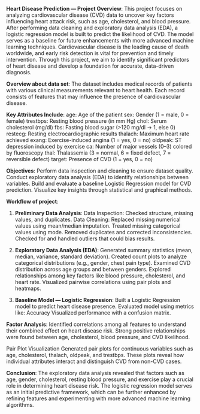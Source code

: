 **Heart Disease Prediction —
Project Overview**:
This project focuses on analyzing cardiovascular disease (CVD) data to uncover key factors influencing heart attack risk, such as age, cholesterol, and blood pressure.
After performing data cleaning and exploratory data analysis (EDA), a logistic regression model is built to predict the likelihood of CVD.
The model serves as a baseline for future enhancements with more advanced machine learning techniques.
Cardiovascular disease is the leading cause of death worldwide, and early risk detection is vital for prevention and timely intervention.
Through this project, we aim to identify significant predictors of heart disease and develop a foundation for accurate, data-driven diagnosis.

**Overview about data set**:
The dataset includes medical records of patients with various clinical measurements relevant to heart health.
Each record consists of features that may influence the presence of cardiovascular disease.

**Key Attributes Include**:
age: Age of the patient
sex: Gender (1 = male, 0 = female)
trestbps: Resting blood pressure (in mm Hg)
chol: Serum cholesterol (mg/dl)
fbs: Fasting blood sugar (>120 mg/dl → 1, else 0)
restecg: Resting electrocardiographic results
thalach: Maximum heart rate achieved
exang: Exercise-induced angina (1 = yes, 0 = no)
oldpeak: ST depression induced by exercise
ca: Number of major vessels (0–3) colored by fluoroscopy
thal: Thalassemia (3 = normal, 6 = fixed defect, 7 = reversible defect)
target: Presence of CVD (1 = yes, 0 = no)

**Objectives**:
Perform data inspection and cleaning to ensure dataset quality.
Conduct exploratory data analysis (EDA) to identify relationships between variables.
Build and evaluate a baseline Logistic Regression model for CVD prediction.
Visualize key insights through statistical and graphical methods.

**Workflow of project**:
1. **Preliminary Data Analysis**:
Data Inspection:
Checked structure, missing values, and duplicates.
Data Cleaning:
Replaced missing numerical values using mean/median imputation.
Treated missing categorical values using mode.
Removed duplicates and corrected inconsistencies.
Checked for and handled outliers that could bias results.

3. **Exploratory Data Analysis (EDA)**:
Generated summary statistics (mean, median, variance, standard deviation).
Created count plots to analyze categorical distributions (e.g., gender, chest pain type).
Examined CVD distribution across age groups and between genders.
Explored relationships among key factors like blood pressure, cholesterol, and heart rate.
Visualized pairwise correlations using pair plots and heatmaps.

3. **Baseline Model — Logistic Regression**:
Built a Logistic Regression model to predict heart disease presence.
Evaluated model using metrics like:
Accuracy
Visualized performance with a confusion matrix.

**Factor Analysis**:
Identified correlations among all features to understand their combined effect on heart disease risk.
Strong positive relationships were found between age, cholesterol, blood pressure, and CVD likelihood.

Pair Plot Visualization
Generated pair plots for continuous variables such as age, cholesterol, thalach, oldpeak, and trestbps.
These plots reveal how individual attributes interact and distinguish CVD from non-CVD cases.


**Conclusion**:
The exploratory data analysis revealed that factors such as age, gender, cholesterol, resting blood pressure, 
and exercise play a crucial role in determining heart disease risk.
The logistic regression model serves as an initial predictive framework, 
which can be further enhanced by refining features and experimenting with more advanced machine learning algorithms.



